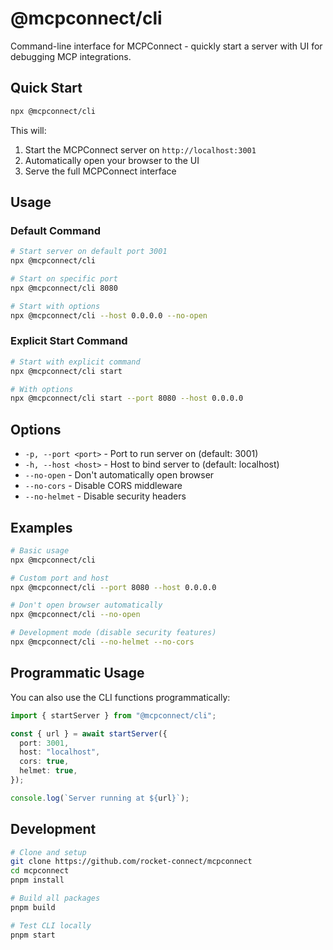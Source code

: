 # @mcpconnect/cli

Command-line interface for MCPConnect - quickly start a server with UI for debugging MCP integrations.

## Quick Start

```bash
npx @mcpconnect/cli
```

This will:

1. Start the MCPConnect server on `http://localhost:3001`
2. Automatically open your browser to the UI
3. Serve the full MCPConnect interface

## Usage

### Default Command

```bash
# Start server on default port 3001
npx @mcpconnect/cli

# Start on specific port
npx @mcpconnect/cli 8080

# Start with options
npx @mcpconnect/cli --host 0.0.0.0 --no-open
```

### Explicit Start Command

```bash
# Start with explicit command
npx @mcpconnect/cli start

# With options
npx @mcpconnect/cli start --port 8080 --host 0.0.0.0
```

## Options

- `-p, --port <port>` - Port to run server on (default: 3001)
- `-h, --host <host>` - Host to bind server to (default: localhost)
- `--no-open` - Don't automatically open browser
- `--no-cors` - Disable CORS middleware
- `--no-helmet` - Disable security headers

## Examples

```bash
# Basic usage
npx @mcpconnect/cli

# Custom port and host
npx @mcpconnect/cli --port 8080 --host 0.0.0.0

# Don't open browser automatically
npx @mcpconnect/cli --no-open

# Development mode (disable security features)
npx @mcpconnect/cli --no-helmet --no-cors
```

## Programmatic Usage

You can also use the CLI functions programmatically:

```typescript
import { startServer } from "@mcpconnect/cli";

const { url } = await startServer({
  port: 3001,
  host: "localhost",
  cors: true,
  helmet: true,
});

console.log(`Server running at ${url}`);
```

## Development

```bash
# Clone and setup
git clone https://github.com/rocket-connect/mcpconnect
cd mcpconnect
pnpm install

# Build all packages
pnpm build

# Test CLI locally
pnpm start
```
